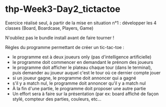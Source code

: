 # thp-Week3-Day2_tictactoe

Exercice réalisé seul, à partir de la mise en situation n°1 : développer les 4 classes (Board, Boardcase, Players, Game)

N'oubliez pas le bundle install avant de faire tourner !

Règles du programme permettant de créer un tic-tac-toe :

- le programme est à deux joueurs only (pas d'intelligence artificielle)
- le programme doit commencer en demandant le prénom des joueurs
- le programme doit afficher le plateau chaque tour (dans le terminal), puis demander au joueur auquel c'est le tour où ce dernier compte jouer
- si un joueur gagne, le programme doit annoncer qui a gagné
- s'il y a match nul, le programme doit annoncer qu'il y a match nul
- À la fin d'une partie, le programme doit proposer une autre partie
- Un effort sera à faire sur la présentation (par ex: board affiché de façon stylé, compteur des parties, couleurs, etc...
